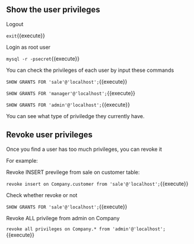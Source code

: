 ## Show the user privileges

Logout

`exit`{{execute}}

Login as root user

`mysql -r -psecret`{{execute}}

You can check the privileges of each user by input these commands

`SHOW GRANTS FOR 'sale'@'localhost';`{{execute}}

`SHOW GRANTS FOR 'manager'@'localhost';`{{execute}}

`SHOW GRANTS FOR 'admin'@'localhost';`{{execute}}

You can see what type of priviledge they currently have.  

## Revoke user privileges

Once you find a user has too much privileges, you can revoke it

For example:

Revoke INSERT previlege from sale on customer table:

`revoke insert on Company.customer from 'sale'@'localhost';`{{execute}}

Check whether revoke or not

`SHOW GRANTS FOR 'sale'@'localhost';`{{execute}}

Revoke ALL privilege from admin on Company

`revoke all privileges on Company.* from 'admin'@'localhost';`{{execute}}
